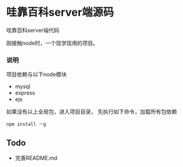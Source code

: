 哇靠百科server端源码
============

哇靠百科server端代码

刚接触node时，一个现学现用的项目。

### 说明

项目依赖与以下node模块

* mysql
* express
* ejs

如果没有以上全局包，进入项目目录，
先执行如下命令，加载所有包依赖

    npm install －g




## Todo

- 完善README.md

